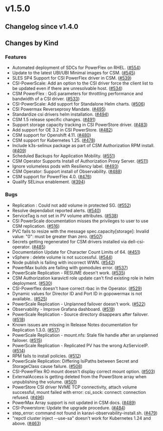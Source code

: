 # v1.5.0 

## Changelog since v1.4.0 

## Changes by Kind 

### Features 

- Automated deployment of SDCs for PowerFlex on RHEL. ([#554](https://github.com/dell/csm/issues/554))
- Update to the latest UBI/UBI Minimal images for CSM. ([#545](https://github.com/dell/csm/issues/545))
- SLES SP4 Support for CSI PowerFlex driver in CSM. ([#539](https://github.com/dell/csm/issues/539))
- CSI-PowerScale: Add an option to the CSI driver force the client list to be updated even if there are unresolvable host. ([#534](https://github.com/dell/csm/issues/534))
- CSM PowerFlex : QoS parameters for throttling performance and bandwidth of a CSI driver. ([#533](https://github.com/dell/csm/issues/533))
- CSI-PowerScale: Add support for Standalone Helm charts. ([#506](https://github.com/dell/csm/issues/506))
- CSI Powermax Reverseproxy Mandate. ([#495](https://github.com/dell/csm/issues/495))
- Standardize csi drivers helm installation. ([#494](https://github.com/dell/csm/issues/494))
- CSM 1.5 release specific changes. ([#491](https://github.com/dell/csm/issues/491))
- Support storage capacity tracking in CSI PowerStore driver. ([#483](https://github.com/dell/csm/issues/483))
- Add support for OE 3.2 in CSI PowerStore. ([#482](https://github.com/dell/csm/issues/482))
- CSM support for Openshift 4.11. ([#480](https://github.com/dell/csm/issues/480))
- CSM support for Kubernetes 1.25. ([#478](https://github.com/dell/csm/issues/478))
- Include k3s-selinux package as part of CSM Authorization RPM install. ([#409](https://github.com/dell/csm/issues/409))
- Scheduled Backups for Application Mobility. ([#551](https://github.com/dell/csm/issues/551))
- CSM Operator Supports Install of Authorization Proxy Server. ([#511](https://github.com/dell/csm/issues/511))
- Ignore volumeless pods with Resiliency label. ([#493](https://github.com/dell/csm/issues/493))
- CSM Operator: Support install of Observability. ([#488](https://github.com/dell/csm/issues/488))
- CSM support for PowerFlex 4.0. ([#476](https://github.com/dell/csm/issues/476))
- Qualify SELinux enablement. ([#394](https://github.com/dell/csm/issues/394))

### Bugs 

- Replication : Could not add volume in protected SG. ([#552](https://github.com/dell/csm/issues/552))
- Resolve dependabot reported alerts. ([#540](https://github.com/dell/csm/issues/540))
- ServiceTag is not set in PV volume attributes. ([#538](https://github.com/dell/csm/issues/538))
- CSI PowerScale documentation misses the privileges to user to use CSM replication. ([#516](https://github.com/dell/csm/issues/516))
- PVC fails to resize with the message spec.capacity[storage]: Invalid value: "0": must be greater than zero. ([#507](https://github.com/dell/csm/issues/507))
- Secrets getting regenerated for CSM drivers installed via dell-csi-operator. ([#485](https://github.com/dell/csm/issues/485))
- Documentation Update for Character Count Limits of 64. ([#451](https://github.com/dell/csm/issues/451))
- vSphere : delete volume is not successful. ([#544](https://github.com/dell/csm/issues/544))
- Node publish is failing with incorrect WWN. ([#542](https://github.com/dell/csm/issues/542))
- PowerMax builds are failing with gomodules error. ([#537](https://github.com/dell/csm/issues/537))
- PowerScale Replication - RESUME doesn't work. ([#535](https://github.com/dell/csm/issues/535))
- CSM Authorization karavictl role update can't find existing role in helm deployment. ([#530](https://github.com/dell/csm/issues/530))
- CSI-Powerflex doesn't have correct rbac in the Operator. ([#529](https://github.com/dell/csm/issues/529))
- Dynamic values for Director ID and Port ID in gopowermax is not available.. ([#525](https://github.com/dell/csm/issues/525))
- PowerScale Replication - Unplanned failover doesn't work. ([#522](https://github.com/dell/csm/issues/522))
- Observability - Improve Grafana dashboard. ([#519](https://github.com/dell/csm/issues/519))
- PowerScale Replication - Source directory disappears after failover. ([#518](https://github.com/dell/csm/issues/518))
- Known issues are missing in Release Notes documentation for Replication 1.3.0. ([#517](https://github.com/dell/csm/issues/517))
- PowerScale Replication - mount.nfs: Stale file handle after an unplanned failover. ([#515](https://github.com/dell/csm/issues/515))
- PowerScale Replication - Replicated PV has the wrong AzServiceIP. ([#514](https://github.com/dell/csm/issues/514))
- RPM fails to install policies. ([#512](https://github.com/dell/csm/issues/512))
- PowerScale Replication: Differing IsiPaths between Secret and StorageClass cause failure. ([#508](https://github.com/dell/csm/issues/508))
- CSI-PowerFlex RO mount doesn't display correct mount option. ([#503](https://github.com/dell/csm/issues/503))
- ExternalAccess is getting deleted from the PowerStore array when unpublishing the volume. ([#501](https://github.com/dell/csm/issues/501))
- PowerStore CSI driver NVME TCP connectivity, attach volume successful, mount failed with error: csi_sock: connect: connection refused. ([#496](https://github.com/dell/csm/issues/496))
- PowerMax Array support is not updated in CSM docs. ([#489](https://github.com/dell/csm/issues/489))
- CSI-Powerstore: Update the upgrade procedure. ([#484](https://github.com/dell/csm/issues/484))
- step_error: command not found in karavi-observability-install.sh. ([#479](https://github.com/dell/csm/issues/479))
- "repctl cluster inject --use-sa" doesn't work for Kubernetes 1.24 and above. ([#463](https://github.com/dell/csm/issues/463))
